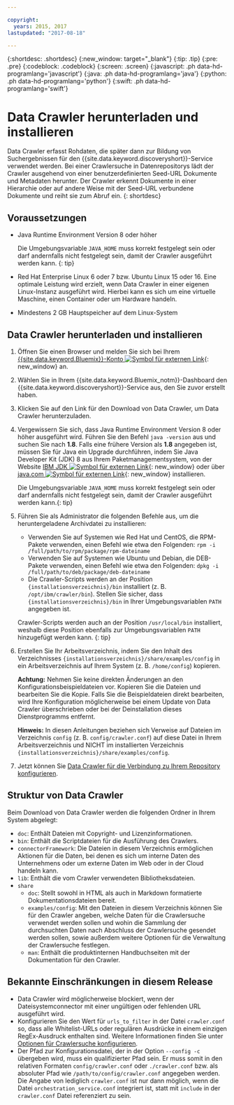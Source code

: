 ```yaml
---

copyright:
  years: 2015, 2017
lastupdated: "2017-08-18"

---
```


{:shortdesc: .shortdesc}
{:new_window: target="_blank"}
{:tip: .tip}
{:pre: .pre}
{:codeblock: .codeblock}
{:screen: .screen}
{:javascript: .ph data-hd-programlang='javascript'}
{:java: .ph data-hd-programlang='java'}
{:python: .ph data-hd-programlang='python'}
{:swift: .ph data-hd-programlang='swift'}

# Data Crawler herunterladen und installieren

Data Crawler erfasst Rohdaten, die später dann zur Bildung von Suchergebnissen für den {{site.data.keyword.discoveryshort}}-Service verwendet werden. Bei einer Crawlersuche in Datenrepositorys lädt der Crawler ausgehend von einer benutzerdefinierten Seed-URL Dokumente und Metadaten herunter. Der Crawler erkennt Dokumente in einer Hierarchie oder auf andere Weise mit der Seed-URL verbundene Dokumente und reiht sie zum Abruf ein.
{: shortdesc}

## Voraussetzungen

-   Java Runtime Environment Version 8 oder höher

    Die Umgebungsvariable `JAVA_HOME` muss korrekt festgelegt sein oder darf andernfalls nicht festgelegt sein, damit der Crawler ausgeführt werden kann.
    {: tip}
-   Red Hat Enterprise Linux 6 oder 7 bzw. Ubuntu Linux 15 oder 16. Eine optimale Leistung wird erzielt, wenn Data Crawler in einer eigenen Linux-Instanz ausgeführt wird. Hierbei kann es sich um eine virtuelle Maschine, einen Container oder um Hardware handeln.

-   Mindestens 2 GB Hauptspeicher auf dem Linux-System

## Data Crawler herunterladen und installieren

1.  Öffnen Sie einen Browser und melden Sie sich bei Ihrem [{{site.data.keyword.Bluemix}}-Konto ![Symbol für externen Link](../../icons/launch-glyph.svg "Symbol für externen Link")](https://console.ng.bluemix.net){: new_window} an.

1.  Wählen Sie in Ihrem {{site.data.keyword.Bluemix_notm}}-Dashboard den {{site.data.keyword.discoveryshort}}-Service aus, den Sie zuvor erstellt haben.

1.  Klicken Sie auf den Link für den Download von Data Crawler, um Data Crawler herunterzuladen.

1.  Vergewissern Sie sich, dass Java Runtime Environment Version 8 oder höher ausgeführt wird. Führen Sie den Befehl `java -version` aus und suchen Sie nach **1.8**. Falls eine frühere Version als **1.8** angegeben ist, müssen Sie für Java ein Upgrade durchführen, indem Sie Java Developer Kit (JDK) 8 aus Ihrem Paketmanagementsystem, von der Website [IBM JDK ![Symbol für externen Link](../../icons/launch-glyph.svg "Symbol für externen Link")](https://www.ibm.com/developerworks/java/jdk/){: new_window} oder über [java.com ![Symbol für externen Link](../../icons/launch-glyph.svg "Symbol für externen Link")](http://www.java.com){: new_window} installieren.

    Die Umgebungsvariable `JAVA_HOME` muss korrekt festgelegt sein oder darf andernfalls nicht festgelegt sein, damit der Crawler ausgeführt werden kann.{: tip}

1.  Führen Sie als Administrator die folgenden Befehle aus, um die heruntergeladene Archivdatei zu installieren:

    -   Verwenden Sie auf Systemen wie Red Hat und CentOS, die RPM-Pakete verwenden, einen Befehl wie etwa den Folgenden: `rpm -i /full/path/to/rpm/package/rpm-dateiname`
    -   Verwenden Sie auf Systemen wie Ubuntu und Debian, die DEB-Pakete verwenden, einen Befehl wie etwa den Folgenden: `dpkg -i /full/path/to/deb/package/deb-dateiname`
    -   Die Crawler-Scripts werden an der Position `{installationsverzeichnis}/bin` installiert (z. B. `/opt/ibm/crawler/bin`). Stellen Sie sicher, dass `{installationsverzeichnis}/bin` in Ihrer Umgebungsvariablen `PATH` angegeben ist.

    Crawler-Scripts werden auch an der Position `/usr/local/bin` installiert, weshalb diese Position ebenfalls zur Umgebungsvariablen `PATH` hinzugefügt werden kann.
    {: tip}
1.  Erstellen Sie Ihr Arbeitsverzeichnis, indem Sie den Inhalt des Verzeichnisses `{installationsverzeichnis}/share/examples/config` in ein Arbeitsverzeichnis auf Ihrem System (z. B. `/home/config`) kopieren.

    **Achtung:** Nehmen Sie keine direkten Änderungen an den Konfigurationsbeispieldateien vor. Kopieren Sie die Dateien und bearbeiten Sie die Kopie. Falls Sie die Beispieldateien direkt bearbeiten, wird Ihre Konfiguration möglicherweise bei einem Update von Data Crawler überschrieben oder bei der Deinstallation dieses Dienstprogramms entfernt.

    **Hinweis:** In diesen Anleitungen beziehen sich Verweise auf Dateien im Verzeichnis `config` (z. B. `config/crawler.conf`) auf diese Datei in Ihrem Arbeitsverzeichnis und NICHT im installierten Verzeichnis `{installationsverzeichnis}/share/examples/config`.

1.  Jetzt können Sie [Data Crawler für die Verbindung zu Ihrem Repository konfigurieren](/docs/services/discovery/data-crawler-seeds.html).

## Struktur von Data Crawler

Beim Download von Data Crawler werden die folgenden Ordner in Ihrem System abgelegt:

-   `doc`: Enthält Dateien mit Copyright- und Lizenzinformationen.
-   `bin`: Enthält die Scriptdateien für die Ausführung des Crawlers.
-   `connectorFramework`: Die Dateien in diesem Verzeichnis ermöglichen Aktionen für die Daten, bei denen es sich um interne Daten des Unternehmens oder um externe Daten im Web oder in der Cloud handeln kann.
-   `lib`: Enthält die vom Crawler verwendeten Bibliotheksdateien.
-   `share`
    -   `doc`: Stellt sowohl in HTML als auch in Markdown formatierte Dokumentationsdateien bereit.
    -   `examples/config`: Mit den Dateien in diesem Verzeichnis können Sie für den Crawler angeben, welche Daten für die Crawlersuche verwendet werden sollen und wohin die Sammlung der durchsuchten Daten nach Abschluss der Crawlersuche gesendet werden sollen, sowie außerdem weitere Optionen für die Verwaltung der Crawlersuche festlegen.
    -   `man`: Enthält die produktinternen Handbuchseiten mit der Dokumentation für den Crawler.

## Bekannte Einschränkungen in diesem Release

-   Data Crawler wird möglicherweise blockiert, wenn der Dateisystemconnector mit einer ungültigen oder fehlenden URL ausgeführt wird.
-   Konfigurieren Sie den Wert für `urls_to_filter` in der Datei `crawler.conf` so, dass alle Whitelist-URLs oder regulären Ausdrücke in einem einzigen RegEx-Ausdruck enthalten sind. Weitere Informationen finden Sie unter [Optionen für Crawlersuche konfigurieren](/docs/services/discovery/data-crawler-discovery.html#configuring-crawl-options).
-   Der Pfad zur Konfigurationsdatei, der in der Option `--config -c` übergeben wird, muss ein qualifizierter Pfad sein. Er muss somit in den relativen Formaten `config/crawler.conf` oder `./crawler.conf` bzw. als absoluter Pfad wie `/path/to/config/crawler.conf` angegeben werden. Die Angabe von lediglich `crawler.conf` ist nur dann möglich, wenn die Datei `orchestration_service.conf` integriert ist, statt mit `include` in der `crawler.conf` Datei referenziert zu sein.
